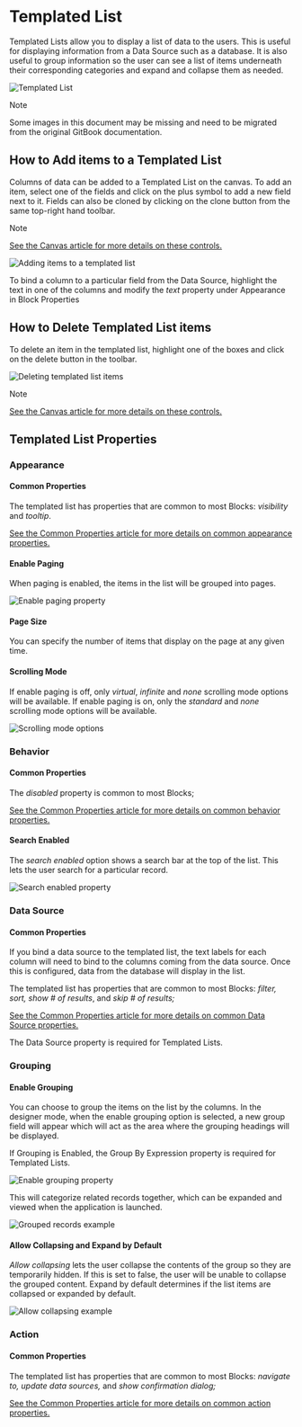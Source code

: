 # Templated List

Templated Lists allow you to display a list of data to the users. This is useful for displaying information from a Data Source such as a database. It is also useful to group information so the user can see a list of items underneath their corresponding categories and expand and collapse them as needed.

![Templated List](../images/image-939.png)

> [!NOTE]
> Some images in this document may be missing and need to be migrated from the original GitBook documentation.

## How to Add items to a Templated List

Columns of data can be added to a Templated List on the canvas. To add an item, select one of the fields and click on the plus symbol to add a new field next to it. Fields can also be cloned by clicking on the clone button from the same top-right hand toolbar.&#x20;

> [!NOTE]
> [See the Canvas article for more details on these controls.](../../concepts/application/canvas.md#block-toolbar)&#x20;

![Adding items to a templated list](../images/HORasD8Ebk.gif)

To bind a column to a particular field from the Data Source, highlight the text in one of the columns and modify the _text_ property under Appearance in Block Properties&#x20;

## How to Delete Templated List items&#x20;

To delete an item in the templated list, highlight one of the boxes and click on the delete button in the toolbar.

![Deleting templated list items](../images/RipAd5YPu5.gif)

> [!NOTE]
> [See the Canvas article for more details on these controls.](../../concepts/application/canvas.md#block-toolbar)&#x20;

## Templated List Properties

### Appearance

#### Common Properties&#x20;

The templated list has properties that are common to most Blocks: _visibility_ and _tooltip_.

[See the Common Properties article for more details on common appearance properties.](../common-properties.md#appearance)

#### Enable Paging

When paging is enabled, the items in the list will be grouped into pages.&#x20;

![Enable paging property](../images/image-235.png)

#### Page Size

You can specify the number of items that display on the page at any given time.

#### Scrolling Mode

If enable paging is off, only _virtual_, _infinite_ and _none_ scrolling mode options will be available. If enable paging is on, only the _standard_ and _none_ scrolling mode options will be available.

![Scrolling mode options](../images/image-1836.png)

### Behavior

#### Common Properties

The _disabled_ property is common to most Blocks;

[See the Common Properties article for more details on common behavior properties.](../common-properties.md#behavior)

#### Search Enabled

The _search enabled_ option shows a search bar at the top of the list. This lets the user search for a particular record.

![Search enabled property](../images/image-1299.png)

### Data Source

#### Common Properties

If you bind a data source to the templated list, the text labels for each column will need to bind to the columns coming from the data source. Once this is configured, data from the database will display in the list.&#x20;

The templated list has properties that are common to most Blocks: _filter, sort, show # of results_, and _skip # of results;_

[See the Common Properties article for more details on common Data Source properties.](../common-properties.md#data-source)

The Data Source property is required for Templated Lists.

### Grouping

#### Enable Grouping

You can choose to group the items on the list by the columns. In the designer mode, when the enable grouping option is selected, a new group field will appear which will act as the area where the grouping headings will be displayed.

If Grouping is Enabled, the Group By Expression property is required for Templated Lists.

![Enable grouping property](../images/image-1644.png)

This will categorize related records together, which can be expanded and viewed when the application is launched.

![Grouped records example](../images/image-625.png)

#### Allow Collapsing and Expand by Default

_Allow collapsing_ lets the user collapse the contents of the group so they are temporarily hidden. If this is set to false, the user will be unable to collapse the grouped content. Expand by default determines if the list items are collapsed or expanded by default.

![Allow collapsing example](../images/Collapsing2.gif)

### Action

#### Common Properties

The templated list has properties that are common to most Blocks: _navigate to, update data sources,_ and _show confirmation dialog;_

[See the Common Properties article for more details on common action properties.](../common-properties.md#action)

